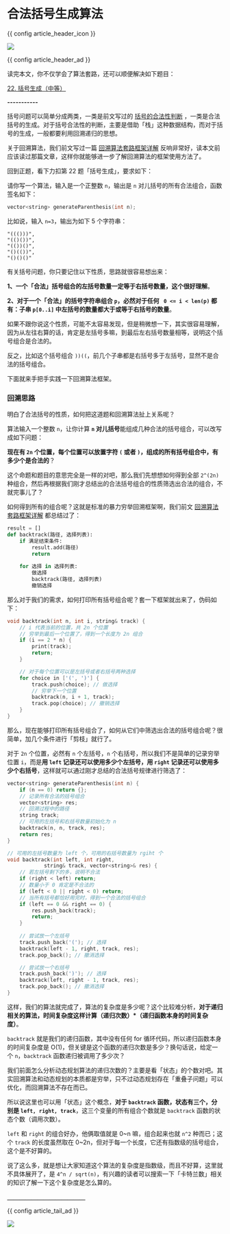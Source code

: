 # 合法括号生成算法

<!-- [回溯算法最佳实践：合法括号生成](https://mp.weixin.qq.com/s/XVnoX-lBzColVvVXNkGc5g) -->

<!-- number: 861 -->

{{ config article_header_icon }}

![](../pictures/souyisou1.png)

{{ config article_header_ad }}

读完本文，你不仅学会了算法套路，还可以顺便解决如下题目：

[22. 括号生成（中等）](https://leetcode.cn/problems/generate-parentheses)

**-----------**

括号问题可以简单分成两类，一类是前文写过的 [括号的合法性判断](../高频面试系列/括号插入.md) ，一类是合法括号的生成。对于括号合法性的判断，主要是借助「栈」这种数据结构，而对于括号的生成，一般都要利用回溯递归的思想。

关于回溯算法，我们前文写过一篇 [回溯算法套路框架详解](../算法思维系列/回溯算法详解修订版.md) 反响非常好，读本文前应该读过那篇文章，这样你就能够进一步了解回溯算法的框架使用方法了。

回到正题，看下力扣第 22 题「括号生成」，要求如下：

请你写一个算法，输入是一个正整数 `n`，输出是 `n` 对儿括号的所有合法组合，函数签名如下：

```cpp
vector<string> generateParenthesis(int n);
```

比如说，输入 `n=3`，输出为如下 5 个字符串：

```shell
"((()))",
"(()())",
"(())()",
"()(())",
"()()()"
```

有关括号问题，你只要记住以下性质，思路就很容易想出来：

**1、一个「合法」括号组合的左括号数量一定等于右括号数量，这个很好理解**。

**2、对于一个「合法」的括号字符串组合 `p`，必然对于任何 ` 0 <= i < len(p)` 都有：子串 `p[0..i]` 中左括号的数量都大于或等于右括号的数量**。

如果不跟你说这个性质，可能不太容易发现，但是稍微想一下，其实很容易理解，因为从左往右算的话，肯定是左括号多嘛，到最后左右括号数量相等，说明这个括号组合是合法的。

反之，比如这个括号组合 `))((`，前几个子串都是右括号多于左括号，显然不是合法的括号组合。

下面就来手把手实践一下回溯算法框架。

### 回溯思路

明白了合法括号的性质，如何把这道题和回溯算法扯上关系呢？

算法输入一个整数 `n`，让你计算 **`n` 对儿括号**能组成几种合法的括号组合，可以改写成如下问题：

**现在有 `2n` 个位置，每个位置可以放置字符 `(` 或者 `)`，组成的所有括号组合中，有多少个是合法的**？

这个命题和题目的意思完全是一样的对吧，那么我们先想想如何得到全部 `2^(2n)` 种组合，然后再根据我们刚才总结出的合法括号组合的性质筛选出合法的组合，不就完事儿了？

如何得到所有的组合呢？这就是标准的暴力穷举回溯框架啊，我们前文 [回溯算法套路框架详解](../算法思维系列/回溯算法详解修订版.md) 都总结过了：

```python
result = []
def backtrack(路径, 选择列表):
    if 满足结束条件:
        result.add(路径)
        return
    
    for 选择 in 选择列表:
        做选择
        backtrack(路径, 选择列表)
        撤销选择
```

那么对于我们的需求，如何打印所有括号组合呢？套一下框架就出来了，伪码如下：

```cpp
void backtrack(int n, int i, string& track) {
    // i 代表当前的位置，共 2n 个位置
    // 穷举到最后一个位置了，得到一个长度为 2n 组合
    if (i == 2 * n) {
        print(track);
        return;
    }

    // 对于每个位置可以是左括号或者右括号两种选择
    for choice in ['(', ')'] {
        track.push(choice); // 做选择
        // 穷举下一个位置
        backtrack(n, i + 1, track);
        track.pop(choice); // 撤销选择
    }
}
```

那么，现在能够打印所有括号组合了，如何从它们中筛选出合法的括号组合呢？​很简单，加几个条件进行「剪枝」就行了。

对于 `2n` 个位置，必然有 `n` 个左括号，`n` 个右括号，所以我们不是简单的记录穷举位置 `i`，而是**用 `left` 记录还可以使用多少个左括号，用 `right` 记录还可以使用多少个右括号**，这样就可以通过刚才总结的合法括号规律进行筛选了：

```cpp
vector<string> generateParenthesis(int n) {
    if (n == 0) return {};
    // 记录所有合法的括号组合
    vector<string> res;
    // 回溯过程中的路径
    string track;
    // 可用的左括号和右括号数量初始化为 n
    backtrack(n, n, track, res);
    return res;
}

// 可用的左括号数量为 left 个，可用的右括号数量为 rgiht 个
void backtrack(int left, int right, 
            string& track, vector<string>& res) {
    // 若左括号剩下的多，说明不合法
    if (right < left) return;
    // 数量小于 0 肯定是不合法的
    if (left < 0 || right < 0) return;
    // 当所有括号都恰好用完时，得到一个合法的括号组合
    if (left == 0 && right == 0) {
        res.push_back(track);
        return;
    }
    
    // 尝试放一个左括号
    track.push_back('('); // 选择
    backtrack(left - 1, right, track, res);
    track.pop_back(); // 撤消选择

    // 尝试放一个右括号
    track.push_back(')'); // 选择
    backtrack(left, right - 1, track, res);
    track.pop_back(); // 撤消选择
}
```

这样，我们的算法就完成了，算法的复杂度是多少呢？这个比较难分析，**对于递归相关的算法，时间复杂度这样计算（递归次数）*（递归函数本身的时间复杂度）**。

`backtrack` 就是我们的递归函数，其中没有任何 for 循环代码，所以递归函数本身的时间复杂度是 O(1)，但关键是这个函数的递归次数是多少？换句话说，给定一个 `n`，`backtrack` 函数递归被调用了多少次？

我们前面怎么分析动态规划算法的递归次数的？主要是看「状态」的个数对吧。其实回溯算法和动态规划的本质都是穷举，只不过动态规划存在「重叠子问题」可以优化，而回溯算法不存在而已。

所以说这里也可以用「状态」这个概念，**对于 `backtrack` 函数，状态有三个，分别是 `left, right, track`**，这三个变量的所有组合个数就是 `backtrack` 函数的状态个数（调用次数）。

`left` 和 `right` 的组合好办，他俩取值就是 0~n 嘛，组合起来也就 `n^2` 种而已；这个 `track` 的长度虽然取在 0~2n，但对于每一个长度，它还有指数级的括号组合，这个是不好算的。

说了这么多，就是想让大家知道这个算法的复杂度是指数级，而且不好算，这里就不具体展开了，是 `4^n / sqrt(n)`，有兴趣的读者可以搜索一下「卡特兰数」相关的知识了解一下这个复杂度是怎么算的。

**＿＿＿＿＿＿＿＿＿＿＿＿＿**

{{ config article_tail_ad }}

![](../pictures/souyisou2.png)
